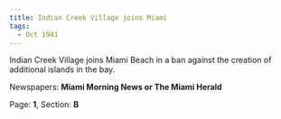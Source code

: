 ```yaml
---  
title: Indian Creek Village joins Miami  
tags:  
  - Oct 1941  
---  
```

  
Indian Creek Village joins Miami Beach in a ban against the creation of additional islands in the bay.  
  
Newspapers: **Miami Morning News or The Miami Herald**  
  
Page: **1**, Section: **B** 
